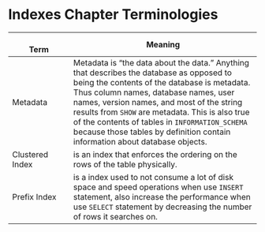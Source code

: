 # Indexes Chapter Terminologies

<br> Term <img width=500/>| Meaning
---|---|
Metadata | Metadata is “the data about the data.” Anything that describes the database as opposed to being the contents of the database is metadata. Thus column names, database names, user names, version names, and most of the string results from `SHOW` are metadata. This is also true of the contents of tables in `INFORMATION_SCHEMA` because those tables by definition contain information about database objects.
Clustered Index | is an index that enforces the ordering on the rows of the table physically.
Prefix Index | is a index used to not consume a lot of disk space and speed operations when use `INSERT` statement, also increase the performance when use `SELECT` statement by decreasing the number of rows it searches on.


